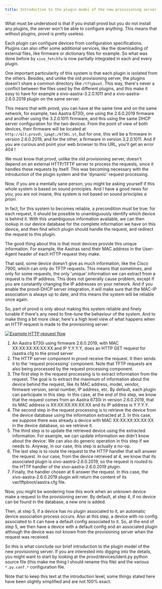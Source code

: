 ```yaml
---
title: Introduction to the plugin model of the new provisioning server
---
```


What must be understood is that if you install provd but you do not install any plugins, the server
won't be able to configure anything. This means that without plugins, provd is pretty useless.

Each plugin can configure devices from configuration specifications. Plugins can also offer some
additional services, like the downloading of external files, like firmware or dictionary files for
example. So what was done before by `xivo_fetchfw` is now partially integrated in each and every
plugin.

One important particularity of this system is that each plugin is isolated from the others. Besides,
and unlike the old provisioning server, the plugins doesn't share a common directory like
`/tftpboot`. This way, there's never a conflict between the files used by the different plugins, and
this make it easy to have for example a xivo-aastra-3.2.0.1011 and a xivo-aastra-2.6.0.2019 plugin
on the same server.

This means that with provd, you can have at the same time and on the same network, for example, two
Aastra 6730i, one using the 2.6.0.2019 firmware and another using the 3.2.0.1011 firmware, and this
using the same DHCP server configuration for the two devices. From the point of view of both
devices, their firmware will be located at `http://&lt;provd\_ip&gt;/6730i.st`, but for one, this
will be a firmware in version 2.6.0.2019, and for the other, a firmware in version 3.2.0.1011. And
if you are curious and point your web browser to this URL, you'll get an error 404 !

We must know that provd, unlike the old provisioning server, doesn't depend on an external HTTP/TFTP
server to process the requests, since it handles these requests by itself. This was becoming
necessary with the introduction of the plugin system and the 'dynamic' request processing.

Now, if you are a mentally sane person, you might be asking yourself if this whole system is based
on sound principles. And I have a good news for you; you are not insane, this system is not based on
sound principles _a priori_.

In fact, for this system to becomes reliable, a precondition must be true: for each request, it
should be possible to unambiguously identify which device is behind it. With this unambiguous
information available, we can then lookup in our device database for the complete information we
have on this device, and then find which plugin should handle the request, and redirect the request
to this plugin.

The good thing about this is that most devices provide this unique information. For example, the
Aastras send their MAC address in the User-Agent header of each HTTP request they make.

That said, some device doesn't give as much information, like the Cisco 7900, which can only do TFTP
requests. This means that sometimes, and only for some requests, the only 'unique' information we
can extract from a request is the IP address. This does not generally cause problem, except if you
are constantly changing the IP addresses on your network. And if you enable the provd-DHCP server
integration, it will make sure that the MAC-IP association is always up to date, and this means the
system will be reliable once again.

So, part of provd is only about making this system reliable and finely tunable if there's any need
to fine-tune the behaviour of the system. And to make thing a bit more clear, here's a high level
view of what happens when an HTTP request is made to the provisioning server:

[![Example HTTP request
flow](/images/blog/provd/provd-http-request-flow_m.jpg 'Example HTTP request flow, avr. 2011')](/images/blog/provd/provd-http-request-flow.png 'Example HTTP request flow')

1.  An Aastra 6730i using firmware 2.6.0.2019, with MAC XX:XX:XX:XX:XX:XX and IP Y.Y.Y.Y, does an
    HTTP GET request for /aastra.cfg to the provd server
2.  The HTTP server component in provd receive the request. It then sends it to the 'request
    processing' component. Note that TFTP requests are also being processed by the request
    processing component.
3.  The first step in the request processing is to extract information from the request. The goal is
    to extract the maximum of information about the device behind the request, like its MAC address,
    model, vendor, firmware version, serial number, IP address, etc. By default, each plugin can
    participate in this step. In this case, at the end of this step, we know that the request comes
    from an Aastra 6730i in version 2.6.0.2019, that its MAC address is XX:XX:XX:XX:XX:XX and its IP
    address is Y.Y.Y.Y.
4.  The second step in the request processing is to retrieve the device from the device database
    using the information extracted at 3. In this case, we suppose there was already a device with
    MAC XX:XX:XX:XX:XX:XX in the device database, so we retrieve it.
5.  The third step is to update the retrieved device using the extracted information. For example,
    we can update information we didn't know about the device. We can also do generic operation in
    this step if we needs to. Anyway, in our case, this step is actually a no-op.
6.  The last step is to route the request to the HTTP handler that will answer the request. In our
    case, from the device retrieved at 4, we know that its associated plugin is
    xivo-aastra-2.6.0.2019, so the request is routed to the HTTP handler of the
    xivo-aastra-2.6.0.2019 plugin.
7.  Finally, the handler chosen at 6 answer the request. In this case, the xivo-aastra-2.6.0.2019
    plugin will return the content of its var/tftpboot/aastra.cfg file.

Now, you might be wondering how this work when an unknown device make a request to the provisioning
server. By default, at step 4, if no device can be found in the database, a new one is added.

Then, at step 5, if a device has no plugin associated to it, an automatic device association process
occurs. Also at this step, a device with no config associated to it can have a default config
associated to it. So, at the end of step 5, we then have a device with a default config and an
associated plugin although the device was not known from the provisioning server when the request
was received.

So this is what conclude our brief introduction to the plugin model of the new provisioning server.
If you are interested into digging into the details, you might want to start by looking at the
provd/devices/ident.py python source file (this make me thing I should rename this file) and the
various `*.py.conf.*` configuration file.

Note that to keep this text at the introduction level, some things stated here have been slightly
simplified and are not 100% exact.
